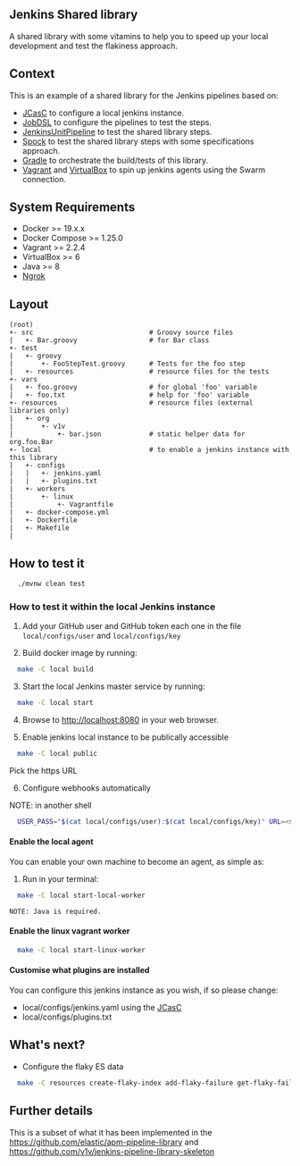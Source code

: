 ## Jenkins Shared library

A shared library with some vitamins to help you to speed up your local development and test the flakiness approach.

## Context

This is an example of a shared library for the Jenkins pipelines based on:

- [JCasC](https://jenkins.io/projects/jcasc/) to configure a local jenkins instance.
- [JobDSL](https://github.com/jenkinsci/job-dsl-plugin/wiki) to configure the pipelines to test the steps.
- [JenkinsUnitPipeline](https://github.com/jenkinsci/JenkinsPipelineUnit) to test the shared library steps.
- [Spock](http://spockframework.org/spock/docs/1.0/introduction.html) to test the shared library steps with some specifications approach.
- [Gradle](https://docs.gradle.org/current/userguide/userguide.html) to orchestrate the build/tests of this library.
- [Vagrant](https://www.vagrantup.com/docs/index.html) and [VirtualBox](https://www.virtualbox.org/wiki/Documentation) to spin up jenkins agents using the Swarm connection.

## System Requirements

- Docker >= 19.x.x
- Docker Compose >= 1.25.0
- Vagrant >= 2.2.4
- VirtualBox >= 6
- Java >= 8
- [Ngrok](https://ngrok.com/)

## Layout

```
(root)
+- src                             # Groovy source files
|   +- Bar.groovy                  # for Bar class
+- test
|   +- groovy
|       +- FooStepTest.groovy      # Tests for the foo step
|   +- resources                   # resource files for the tests
+- vars
|   +- foo.groovy                  # for global 'foo' variable
|   +- foo.txt                     # help for 'foo' variable
+- resources                       # resource files (external libraries only)
|   +- org
|       +- v1v
|           +- bar.json            # static helper data for org.foo.Bar
+- local                           # to enable a jenkins instance with this library
|   +- configs
|   |   +- jenkins.yaml
|   |   +- plugins.txt
|   +- workers
|       +- linux
|           +- Vagrantfile
|   +- docker-compose.yml
|   +- Dockerfile
|   +- Makefile
|
```

## How to test it

```bash
  ./mvnw clean test
```

### How to test it within the local Jenkins instance

1. Add your GitHub user and GitHub token each one in the file `local/configs/user` and `local/configs/key`

2. Build docker image by running:

```bash
  make -C local build
```

3. Start the local Jenkins master service by running:

```bash
  make -C local start
```

4. Browse to <http://localhost:8080> in your web browser.

5. Enable jenkins local instance to be publically accessible

```bash
  make -C local public
```

Pick the https URL

6. Configure webhooks automatically

NOTE: in another shell

```bash
  USER_PASS="$(cat local/configs/user):$(cat local/configs/key)" URL=<see_previous_point> make -C local make public
```

#### Enable the local agent

You can enable your own machine to become an agent, as simple as:

1. Run in your terminal:

```bash
  make -C local start-local-worker
```
    NOTE: Java is required.

#### Enable the linux vagrant worker

```bash
  make -C local start-linux-worker
```

#### Customise what plugins are installed

You can configure this jenkins instance as you wish, if so please change:

* local/configs/jenkins.yaml using the [JCasC](https://jenkins.io/projects/jcasc/)
* local/configs/plugins.txt

## What's next?

- Configure the flaky ES data

```bash
  make -C resources create-flaky-index add-flaky-failure get-flaky-failure
```
## Further details

This is a subset of what it has been implemented in the https://github.com/elastic/apm-pipeline-library and https://github.com/v1v/jenkins-pipeline-library-skeleton
